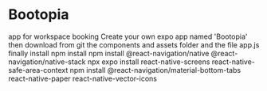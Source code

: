 # Bootopia
app for workspace booking 
Create your own expo app named 'Bootopia'
then download from git the components and assets folder and the file app.js
finally install npm install 
 npm install @react-navigation/native @react-navigation/native-stack
 npx expo install react-native-screens react-native-safe-area-context
 npm install @react-navigation/material-bottom-tabs react-native-paper react-native-vector-icons
